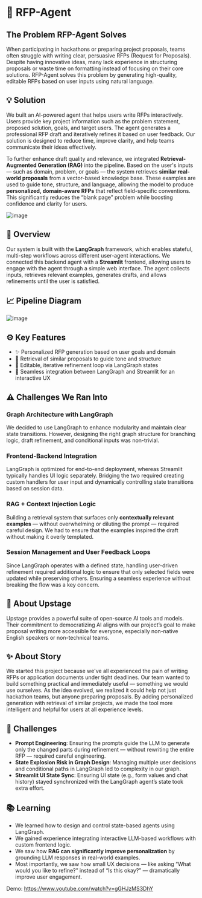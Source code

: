 # 🧠 RFP-Agent

## The Problem RFP-Agent Solves  
When participating in hackathons or preparing project proposals, teams often struggle with writing clear, persuasive RFPs (Request for Proposals). Despite having innovative ideas, many lack experience in structuring proposals or waste time on formatting instead of focusing on their core solutions. RFP-Agent solves this problem by generating high-quality, editable RFPs based on user inputs using natural language.

## 💡 Solution  
We built an AI-powered agent that helps users write RFPs interactively. Users provide key project information such as the problem statement, proposed solution, goals, and target users. The agent generates a professional RFP draft and iteratively refines it based on user feedback. Our solution is designed to reduce time, improve clarity, and help teams communicate their ideas effectively.

To further enhance draft quality and relevance, we integrated **Retrieval-Augmented Generation (RAG)** into the pipeline. Based on the user's inputs — such as domain, problem, or goals — the system retrieves **similar real-world proposals** from a vector-based knowledge base. These examples are used to guide tone, structure, and language, allowing the model to produce **personalized, domain-aware RFPs** that reflect field-specific conventions. This significantly reduces the “blank page” problem while boosting confidence and clarity for users.

![image](https://github.com/user-attachments/assets/928a71ff-678e-47cd-a9a4-71dab8c8345e)

## 🧩 Overview  
Our system is built with the **LangGraph** framework, which enables stateful, multi-step workflows across different user-agent interactions. We connected this backend agent with a **Streamlit** frontend, allowing users to engage with the agent through a simple web interface. The agent collects inputs, retrieves relevant examples, generates drafts, and allows refinements until the user is satisfied.

## 📈 Pipeline Diagram

![image](https://github.com/user-attachments/assets/8b6cf936-0da9-4705-8edf-383e9b097283)

## ⚙️ Key Features  
- ✨ Personalized RFP generation based on user goals and domain  
- 🔎 Retrieval of similar proposals to guide tone and structure  
- 🔄 Editable, iterative refinement loop via LangGraph states  
- 🧩 Seamless integration between LangGraph and Streamlit for an interactive UX

## ⚠️ Challenges We Ran Into  

### Graph Architecture with LangGraph  
We decided to use LangGraph to enhance modularity and maintain clear state transitions. However, designing the right graph structure for branching logic, draft refinement, and conditional inputs was non-trivial.

### Frontend-Backend Integration  
LangGraph is optimized for end-to-end deployment, whereas Streamlit typically handles UI logic separately. Bridging the two required creating custom handlers for user input and dynamically controlling state transitions based on session data.

### RAG + Context Injection Logic  
Building a retrieval system that surfaces only **contextually relevant examples** — without overwhelming or diluting the prompt — required careful design. We had to ensure that the examples inspired the draft without making it overly templated.

### Session Management and User Feedback Loops  
Since LangGraph operates with a defined state, handling user-driven refinement required additional logic to ensure that only selected fields were updated while preserving others. Ensuring a seamless experience without breaking the flow was a key concern.

## 🚀 About Upstage  
Upstage provides a powerful suite of open-source AI tools and models. Their commitment to democratizing AI aligns with our project’s goal to make proposal writing more accessible for everyone, especially non-native English speakers or non-technical teams.

## ✨ About Story  
We started this project because we've all experienced the pain of writing RFPs or application documents under tight deadlines. Our team wanted to build something practical and immediately useful — something we would use ourselves. As the idea evolved, we realized it could help not just hackathon teams, but anyone preparing proposals. By adding personalized generation with retrieval of similar projects, we made the tool more intelligent and helpful for users at all experience levels.

## 🔧 Challenges

- **Prompt Engineering**: Ensuring the prompts guide the LLM to generate only the changed parts during refinement — without rewriting the entire RFP — required careful engineering.
- **State Explosion Risk in Graph Design**: Managing multiple user decisions and conditional paths in LangGraph led to complexity in our graph.
- **Streamlit UI State Sync**: Ensuring UI state (e.g., form values and chat history) stayed synchronized with the LangGraph agent’s state took extra effort.

## 📚 Learning

- We learned how to design and control state-based agents using LangGraph.  
- We gained experience integrating interactive LLM-based workflows with custom frontend logic.  
- We saw how **RAG can significantly improve personalization** by grounding LLM responses in real-world examples.  
- Most importantly, we saw how small UX decisions — like asking “What would you like to refine?” instead of “Is this okay?” — dramatically improve user engagement.

Demo: https://www.youtube.com/watch?v=gGHJzMS3DhY
